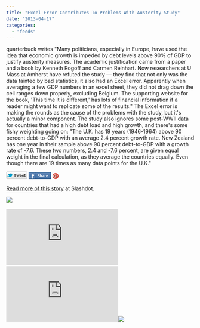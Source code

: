 ```yaml
---
title: "Excel Error Contributes To Problems With Austerity Study"
date: "2013-04-17"
categories: 
  - "feeds"
---
```


quarterbuck writes "Many politicians, especially in Europe, have used the idea that economic growth is impeded by debt levels above 90% of GDP to justify austerity measures. The academic justification came from a paper and a book by Kenneth Rogoff and Carmen Reinhart. Now researchers at U Mass at Amherst have refuted the study — they find that not only was the data tainted by bad statistics, it also had an Excel error. Apparently when averaging a few GDP numbers in an excel sheet, they did not drag down the cell ranges down properly, excluding Belgium. The supporting website for the book, 'This time it is different,' has lots of financial information if a reader might want to replicate some of the results." The Excel error is making the rounds as the cause of the problems with the study, but it's actually a minor component. The study also ignores some post-WWII data for countries that had a high debt load and high growth, and there's some fishy weighting going on: "The U.K. has 19 years (1946-1964) above 90 percent debt-to-GDP with an average 2.4 percent growth rate. New Zealand has one year in their sample above 90 percent debt-to-GDP with a growth rate of -7.6. These two numbers, 2.4 and -7.6 percent, are given equal weight in the final calculation, as they average the countries equally. Even though there are 19 times as many data points for the U.K."

[![](images/twitter_icon_large.png)](http://twitter.com/home?status=Excel+Error+Contributes+To+Problems+With+Austerity+Study%3A+http%3A%2F%2Fbit.ly%2F17mKz5Y) [![](images/facebook_icon_large.png)](http://www.facebook.com/sharer.php?u=http%3A%2F%2Fnews.slashdot.org%2Fstory%2F13%2F04%2F17%2F0215211%2Fexcel-error-contributes-to-problems-with-austerity-study%3Futm_source%3Dslashdot%26utm_medium%3Dfacebook) [![Share on Google+](images/gplus-16.png)](http://plus.google.com/share?url=http://news.slashdot.org/story/13/04/17/0215211/excel-error-contributes-to-problems-with-austerity-study?utm_source=slashdot&utm_medium=googleplus)

[Read more of this story](http://news.slashdot.org/story/13/04/17/0215211/excel-error-contributes-to-problems-with-austerity-study?utm_source=rss1.0moreanon&utm_medium=feed) at Slashdot.

![](images/mf.gif)  
  
[![](http://da.feedsportal.com/r/163644671121/u/49/f/647410/c/35028/s/2ad0f9ba/a2.img)](http://da.feedsportal.com/r/163644671121/u/49/f/647410/c/35028/s/2ad0f9ba/a2.htm)![](http://pi.feedsportal.com/r/163644671121/u/49/f/647410/c/35028/s/2ad0f9ba/a2t.img)![](http://feeds.feedburner.com/~r/Slashdot/slashdot/~4/y88trx8hLCg)
